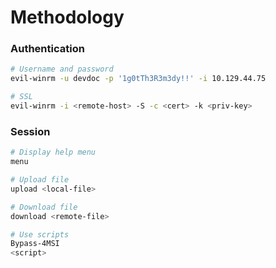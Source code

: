 # Methodology

### Authentication

```bash
# Username and password
evil-winrm -u devdoc -p '1g0tTh3R3m3dy!!' -i 10.129.44.75

# SSL
evil-winrm -i <remote-host> -S -c <cert> -k <priv-key>
```

### Session

```bash
# Display help menu
menu

# Upload file
upload <local-file>

# Download file
download <remote-file>

# Use scripts
Bypass-4MSI
<script>
```
